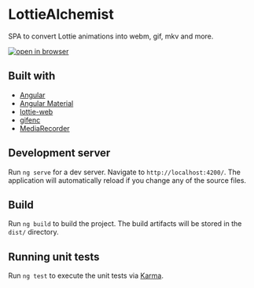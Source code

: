 # LottieAlchemist

SPA to convert Lottie animations into webm, gif, mkv and more.

[![open in browser](https://img.shields.io/badge/Open-in_browser-2ea44f?style=for-the-badge)](https://abichinger.github.io/lottie-alchemist/)

## Built with

- [Angular](https://angular.io)
- [Angular Material](https://material.angular.io/)
- [lottie-web](https://github.com/airbnb/lottie-web)
- [gifenc](https://github.com/mattdesl/gifenc/tree/master)
- [MediaRecorder](https://developer.mozilla.org/en-US/docs/Web/API/MediaRecorder)

## Development server

Run `ng serve` for a dev server. Navigate to `http://localhost:4200/`. The application will automatically reload if you change any of the source files.

## Build

Run `ng build` to build the project. The build artifacts will be stored in the `dist/` directory.

## Running unit tests

Run `ng test` to execute the unit tests via [Karma](https://karma-runner.github.io).

